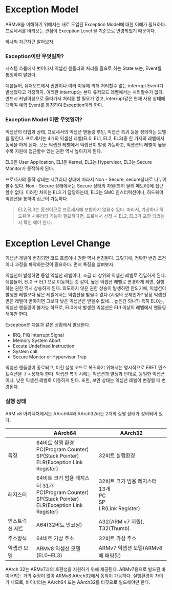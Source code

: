 # Exception Model
ARMv8을 이해하기 위해서는 새로 도입된 Exception Model에 대한 이해가 필요하다.
프로세서를 바라보는 관점이 Exception Level 을 기준으로 변경되었기 때문이다.

하나씩 차근차근 알아보자.
### Exception이란 무엇일까?
시스템 흐름에서 벗어나서 익셉션 핸들러의 처리를 필요로 하는 State 또는, Event를 통칭하여 말한다.

예를들어, 유저모드에서 권한이나 여러 이유에 의해 처리할수 없는 interrupt Event가 발생했다고 가정하자.
이러한 interrupt는 본디 유저모드 레벨에서는 처리할수가 없다. 반드시 커널이상으로 올라가서 처리를 할 필요가 있고,
interrupt같은 현재 사용 상태에 대하여 예외 Event를 통칭하여 Exception이라 한다.

### Exception Model 이란 무엇일까?

익셉션의 타입과 상태, 프로세서의 익셉션 핸들링 루틴, 익셉션 복귀 등을 정의하는 모델을 말한다.
프로세서는 4개의 익셉션 레벨(EL0, EL1, EL2, EL3)중 한 가지의 레벨에서 동작을 하게 된다.
모든 익셉션 레벨에서 익셉션이 발생 가능하고, 익셉션의 레벨이 높을수록 자원에 접근할수 있는 권한 역시 높아지게 된다.

EL0은 User Application, EL1은 Kernel, EL2는 Hypervisor, EL3는 Secure Monitor가 동작하게 된다.

프로세서의 동작 상태는 시큐리티 상태에 따라서 Non - Secure, secure상태로 나누어 볼수 있다.
Non - Secure 상태에서는 Secure 상태의 자원(특히 물리 메모리)에 접근할수 없다.
이러한 차이는 EL3 가 담당하는데, EL3는 SMC 인스터럭션이나, 하드웨어 익셉션을 통하여 접근이 가능하다.

> EL2,EL3는 옵션이므로 프로세서에 포함하지 않을수 있다. 따라서, 가상화나 하드웨어 시큐리티 기능이 필요하다면, 프로세서 선정 시 EL2, EL3가 포함 되었는지 확인 해야 한다.

# Exception Level Change
익셉션 레벨이 변경되면 코드 흐름이나 권한 역시 변경된다.
그렇기에, 정확한 변경 조건이나 과정을 파악하는것이 중요하다.
먼저 특징을 살펴보자.

익셉션이 발생하면 동일 익셉션 레벨이나, 조금 더 상위의 익셉션 레벨로 진입하게 된다.
예를들어, EL0 -> EL1 으로 이동하는 것 같이, 높은 익셉션 레벨로 변경하게 되면, 실행하는 권한 역시 상승하게 된다.
의도하지 않은 권한 상승이 발생하면 안되기에, 익셉션이 발생한 레벨보다 낮은 레벨에서는 익셉션을 받을수 없다.(시점의 문제인가? 당장 익셉션 받은 레벨이 받아지면 그보다 낮은 익셉션은 받을수 없네... 높은건 되나?)
특히 EL0는, 익셉션 핸들링이 불가능 하므로, EL0에서 발생한 익셉션은 EL1 이상의 레벨에서 핸들링 해야만 한다.

Exception은 다음과 같은 상황에서 발생한다.
- IRQ, FIQ Interrupt Signal
- Memory System Abort
- Excute Undefined Instruction
- System call
- Secure Monitor or Hypervisor Trap

익셉션 핸들링이 종료되고, 이전 실행 코드로 복귀하기 위해서는 명시적으로 ERET 인스트럭션을 ㅏㅅ용해야 한다.
익셉션 복귀 시에는 익셉션과 발생과 반대로, 동일한 익셉션이나, 낮은 익셉션 레벨로 이동하게 된다.
또한, 보안 상태는 익셉션 레벨이 변경될 때 변경된다.

### 실행 상태
ARM v8 아키텍쳐에서는 AArch64와 AArch32라는 2개의 실행 상태가 정의되어 있다.

|           |    AArch64     |    AArch32     |
| ------ | ------ | ------ |
|    특징    |    64비트 실행 환경 </br> PC(Program Counter) </br> SP(Stack Pointer) </br> ELR(Exception Link Register)     |    32비트 실행환경     |
|  레지스터    |    64비트 크기 범용 레지스터 31개 </br> PC(Program Counter) </br> SP(Stack Pointer) </br> ELR(Exception Link Register)      |    32비트 크기 범용 레지스터 13개 </br> PC </br> SP </br> LR(Link Register)  |
|  인스트럭션 세트  |    A64(32비트 인코딩)     |    A32(ARM v7 지원), T32(Thumb)     |
|  주소방식  |   64비트 가상 주소     |    32비트 가상 주소   |
|  익셉션 모델  |   ARMv8 익셉션 모델(EL0~EL3)     |    ARMv7 익셉션 모델(ARMv8에 매핑됨)   |

AArch 32는 ARMv7과의 호환성을 지원하기 위해 제공된다.
ARMv7용으로 빌드된 바이너리는 거의 수정이 없이 ARMv8 AArch32에서 동작이 가능하다.
실행환경이 차이가 나므로, 바이너리는 AArch64 또는 AArch32를 타깃으로 빌드해야만 한다.
